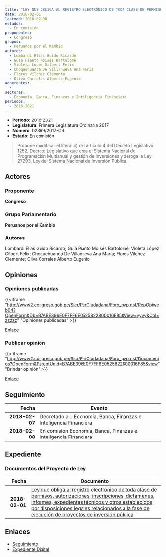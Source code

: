 ```yaml
---
title: "LEY QUE OBLIGA AL REGISTRO ELECTRÓNICO DE TODA CLASE DE PERMISOS, AUTORIZACIONES, INSRIPCIONES, DICTÁMENES, INFORMES, EXPEDIENTES TÉNICOS Y OTROS ESTABLECIDOS POR DISPOSICIONES LEGALES RELACIONADOS A LA FASE DE EJECUCIÓN DE PROYECTOS DE INVERSIÓN PÚBLICA"
date: 2018-02-01
lastmod: 2018-02-08
estados: 
  - En comisión
proponentes: 
  - Congreso
grupos: 
  - Peruanos por el Kambio
autores: 
  - Lombardi Elías Guido Ricardo
  - Guía Pianto Moisés Bartolomé
  - Violeta López Gilbert Félix
  - Choquehuanca De Villanueva Ana María
  - Flores Vílchez Clemente
  - Oliva Corrales Alberto Eugenio
adherentes: 
  - 
sectores: 
  - Economía, Banca, Finanzas e Inteligencia Financiera
periodos: 
  - 2016-2021
---
```


- **Periodo**: 2016-2021
- **Legislatura**: Primera Legislatura Ordinaria 2017
- **Número**: 02369/2017-CR
- **Estado**: En comisión

> Propone modificar el literal c) del artículo 4 del Decreto Legislativo 1252, Decreto Legislativo que crea el Sistema Nacional de Programación Multianual y gestión de inversiones y deroga la Ley 27293, Ley del Sistema Nacional de Inversión Pública.


## Actores

### Proponente

**Congreso**

### Grupo Parlamentario

**Peruanos por el Kambio**

### Autores

Lombardi Elías Guido Ricardo; Guía Pianto Moisés Bartolomé; Violeta López Gilbert Félix; Choquehuanca De Villanueva Ana María; Flores Vílchez Clemente; Oliva Corrales Alberto Eugenio


## Opiniones

### Opiniones publicadas

{{<iframe "http://www2.congreso.gob.pe/Sicr/ParCiudadana/Foro_pvp.nsf/RepOpiweb04?OpenForm&Db=B7ABE396E0F7FF6E0525822800016F85&View=yyyy&Col=zzzzz" "Opiniones publicadas" >}}

[Enlace](http://www2.congreso.gob.pe/Sicr/ParCiudadana/Foro_pvp.nsf/RepOpiweb04?OpenForm&Db=B7ABE396E0F7FF6E0525822800016F85&View=yyyy&Col=zzzzz)
### Publicar opinión

{{< iframe "http://www2.congreso.gob.pe/Sicr/ParCiudadana/Foro_pvp.nsf/Documentos?OpenForm&ParentUnid=B7ABE396E0F7FF6E0525822800016F85&view" "Brindar opinión" >}}

[Enlace](http://www2.congreso.gob.pe/Sicr/ParCiudadana/Foro_pvp.nsf/Documentos?OpenForm&ParentUnid=B7ABE396E0F7FF6E0525822800016F85&view)

## Seguimiento

| Fecha | Evento |
|------:|--------|
| **2018-02-07** | Decretado a... Economía, Banca, Finanzas e Inteligencia Financiera|
| **2018-02-08** | En comisión Economía, Banca, Finanzas e Inteligencia Financiera|


## Expediente


### Documentos del Proyecto de Ley

| Fecha | Documento |
|------:|--------|
| **2018-02-01** | [Ley que obliga al registro electrónico de toda clase de permisos, autorizaciones, inscripciones, dictámenes, informes, expedientes técnicos y otros establecidos por disposiciones legales relacionados a la fase de ejecución de proyectos de inversión pública](http://www.leyes.congreso.gob.pe/Documentos/2016_2021/Proyectos_de_Ley_y_de_Resoluciones_Legislativas/PL0236620180201.pdf) |

## Enlaces 

- [Seguimiento](http://www2.congreso.gob.pe/Sicr/TraDocEstProc/CLProLey2016.nsf/f7fff46988ca05b1052578e100829cc7/01e15521e2dcfb71052582270082215f?OpenDocument)
- [Expediente Digital](http://www2.congreso.gob.pe/Sicr/TraDocEstProc/CLProLey2016.nsf/f7fff46988ca05b1052578e100829cc7/01e15521e2dcfb71052582270082215f?OpenDocument&Click=05257FB7005EB655.eb71d0cf91d8294e05256cdf006b5706/$Body/0.1C6C)
